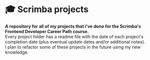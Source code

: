 # 🎓 Scrimba projects
**A repository for all of my projects that i've done for the Scrimba's Frontend Developer Career Path course.**<br> 
Every project folder has a readme file with the date of each project's completion date (plus eventual update dates and/or additional notes).<br>
I plan to refactor some of these projects in the future using my new knowledge.
